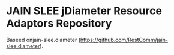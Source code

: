 # JAIN SLEE jDiameter Resource Adaptors Repository

Baseed onjain-slee.diameter (https://github.com/RestComm/jain-slee.diameter).